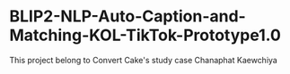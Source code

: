 # BLIP2-NLP-Auto-Caption-and-Matching-KOL-TikTok-Prototype1.0
This project belong to Convert Cake's study case
Chanaphat Kaewchiya 
